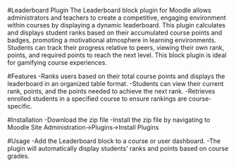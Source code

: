 #Leaderboard Plugin
The Leaderboard block plugin for Moodle allows administrators and teachers to create a competitive, engaging environment within courses by displaying a dynamic leaderboard. This plugin calculates and displays student ranks based on their 
accumulated course points and badges, promoting a motivational atmosphere in learning environments. Students can track their progress relative to peers, viewing their own rank, points, and required points to reach the next level. This block plugin is ideal for gamifying course experiences.

#Features
-Ranks users based on their total course points and displays the leaderboard in an organized table format.
-Students can view their current rank, points, and the points needed to achieve the next rank.
-Retrieves enrolled students in a specified course to ensure rankings are course-specific.

#Installation 
-Download the zip file 
-Install the zip file by navigating to Moodle Site Administration->Plugins->Install Plugins

#Usage 
-Add the Leaderboard block to a course or user dashboard. 
-The plugin will automatically display students' ranks and points based on course grades.
